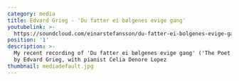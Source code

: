 ```yaml
---
category: media
title: Edvard Grieg - 'Du fatter ei bølgenes evige gang'
youtubelink: >-
  https://soundcloud.com/einarstefansson/du-fatter-ei-bolgenes-evige-gang-edvard-grieg
position: '1'
description: >-
  My recent recording of 'Du fatter ei bølgenes evige gang' ('The Poet's Heart')
  by Edvard Grieg, with pianist Celia Denore Lopez
thumbnail: mediadefault.jpg
---
```


